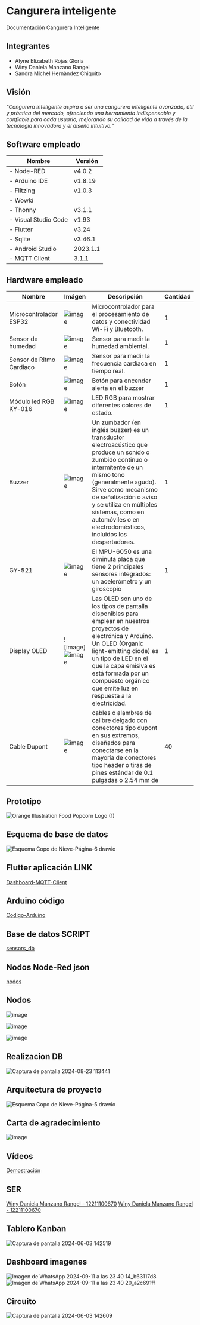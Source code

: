 # Cangurera inteligente 
Documentación Cangurera Inteligente
## Integrantes
- Alyne Elizabeth Rojas Gloria
- Winy Daniela Manzano Rangel
- Sandra Michel Hernàndez Chiquito
## Visión 
_"Cangurera inteligente aspira a ser una cangurera inteligente avanzada, ùtil y práctica del mercado, ofreciendo una herramienta indispensable y confiable para cada usuario, mejorando su calidad de vida a través de la tecnología innovadora y el diseño intuitivo."_
## Software empleado
|          Nombre         |   Versión   |
--------------------------|-------------|
|  - Node-RED             |   v4.0.2    |
|  - Arduino IDE          |   v1.8.19   |
|  - Flitzing             |   v1.0.3    |
|  - Wowki                |             |
|  - Thonny               |   v3.1.1    |
|  - Visual Studio Code   |   v1.93     |
|  - Flutter              |   v3.24     |
|  - Sqlite               |   v3.46.1   |
|  - Android Studio       |   2023.1.1  |
|  - MQTT Client          |   3.1.1     |




## Hardware empleado
|          Nombre         |    Imágen     | Descripción  | Cantidad |
| ----------------------- | ------------- | ------------- | ------------- |
| Microcontrolador ESP32  |![image](https://github.com/WinyRangel/IDas/assets/99991728/af2937e4-c3f7-4a24-ad03-937cf98bc57c)|Microcontrolador para el procesamiento de datos y conectividad Wi-Fi y Bluetooth.|1|
| Sensor de humedad  | ![image](https://github.com/WinyRangel/IDas/assets/99991728/6ff7566d-2c48-43c3-9baf-f73b2aaa91a0)|Sensor para medir la humedad ambiental. |1 |
|Sensor de Ritmo Cardíaco|![image](https://github.com/WinyRangel/IDas/assets/99991728/f889887d-9a4e-450f-bf1c-2d0fae48d5bc)|Sensor para medir la frecuencia cardíaca en tiempo real.|1|
|Botón|![image](https://github.com/WinyRangel/IDas/assets/99991728/5e0034fe-8867-4fdc-8965-af97f455abad)|Botón para encender alerta en el buzzer|1|
|Módulo led RGB KY-016|![image](https://github.com/user-attachments/assets/3d4fe519-3e61-437b-be32-81f2ff6c3203)|LED RGB para mostrar diferentes colores de estado.|1|
|Buzzer |![image](https://github.com/WinyRangel/IDas/assets/99991728/7a134ab7-ee08-4dd4-bdb4-607e7dc644d6)|Un zumbador (en inglés buzzer) es un transductor electroacústico que produce un sonido o zumbido continuo o intermitente de un mismo tono (generalmente agudo). Sirve como mecanismo de señalización o aviso y se utiliza en múltiples sistemas, como en automóviles o en electrodomésticos, incluidos los despertadores.|1|
|GY-521 |![image](https://github.com/user-attachments/assets/3519072a-0a97-4ac9-85ec-27c991593b26)|El MPU-6050 es una diminuta placa que tiene 2 principales sensores integrados: un acelerómetro y un giroscopio|1|
|Display OLED|![image]![image](https://github.com/user-attachments/assets/247fe766-ddd3-43fc-a79a-01fc58720bd4)|Las OLED son uno de los tipos de pantalla disponibles para emplear en nuestros proyectos de electrónica y Arduino. Un OLED (Organic light-emitting diode) es un tipo de LED en el que la capa emisiva es está formada por un compuesto orgánico que emite luz en respuesta a la electricidad.|1|
|Cable Dupont|![image](https://github.com/user-attachments/assets/a1aa5b1b-57d5-43e5-9a6b-9931e4f9fcbc) |cables o alambres de calibre delgado con conectores tipo dupont en sus extremos, diseñados para conectarse en la mayoría de conectores tipo header o tiras de pines estándar de 0.1 pulgadas o 2.54 mm de|40|


## Prototipo
![Orange Illustration Food Popcorn Logo (1)](https://github.com/alyrojas/images/blob/main/prototipo.png)

## Esquema de base de datos
![Esquema Copo de Nieve-Página-6 drawio](https://github.com/user-attachments/assets/0f135570-b21a-4841-be85-8d222f895943)

## Flutter aplicación LINK
[Dashboard-MQTT-Client](https://github.com/WinyRangel/IDas/tree/a5056dc865731d3fec41d5eb8eeab008d679670e/Dashboard-MQTT-Client)
## Arduino código
[Codigo-Arduino](https://github.com/WinyRangel/IDas/blob/a5056dc865731d3fec41d5eb8eeab008d679670e/sketch_cangurera.ino)

## Base de datos SCRIPT
[sensors_db](https://github.com/WinyRangel/IDas/blob/a5056dc865731d3fec41d5eb8eeab008d679670e/sensors_db.sql)

## Nodos Node-Red json
[nodos](https://github.com/WinyRangel/IDas/blob/b9f454cb8b673e83811b00f0edd33d6466701088/nodos_node.json)

## Nodos
![image](https://github.com/user-attachments/assets/7ac31b21-01e6-4593-a5cc-fdb6c13579dc)

![image](https://github.com/user-attachments/assets/9a926219-b19c-4f72-b62d-645382aa4ac1)

![image](https://github.com/user-attachments/assets/1b4089f2-34fb-4709-acbc-d4e5b6cc9fc6)

## Realizacion DB
![Captura de pantalla 2024-08-23 113441](https://github.com/user-attachments/assets/33514893-8de9-41cd-8137-b44d0dbed7e4)

## Arquitectura de proyecto
![Esquema Copo de Nieve-Página-5 drawio](https://github.com/alyrojas/images/blob/main/arquitectura.png)

## Carta de agradecimiento
![image](https://github.com/user-attachments/assets/fc91eda6-5a39-4c39-ae31-5a68ef0b4720)

## Vídeos
[Demostración](https://drive.google.com/file/d/1QCovh8tThxgxo85FN-2krWmbMhWsbuw0/view?usp=drive_link)

## SER
[Winy Daniela Manzano Rangel - 12211100670](https://drive.google.com/drive/folders/1hf6th6Lo1B5DpWCJRa8G2iKDrEYQYJ4X?usp=drive_link)
[Winy Daniela Manzano Rangel - 12211100670](https://drive.google.com/drive/folders/1fOG6K0GOuFRBzKY53ffnRpWjG-oXaqfK?usp=drive_link)

## Tablero Kanban
![Captura de pantalla 2024-06-03 142519](https://github.com/WinyRangel/IDas/assets/99991728/1d8cbdec-8984-49c2-9f23-659cb7d19aa3)

## Dashboard imagenes
![Imagen de WhatsApp 2024-09-11 a las 23 40 14_b63117d8](https://github.com/user-attachments/assets/e24828e7-388a-4ddc-909f-0b741a36ce72)
![Imagen de WhatsApp 2024-09-11 a las 23 40 20_a2c691ff](https://github.com/user-attachments/assets/81bc20da-d467-40a3-a82d-c9081047b7f9)


## Circuito

![Captura de pantalla 2024-06-03 142609](https://github.com/alyrojas/images/blob/main/circuito.png)

